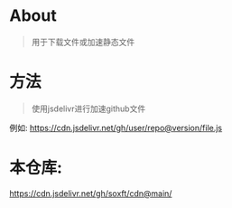 # About

> 用于下载文件或加速静态文件

# 方法

> 使用jsdelivr进行加速github文件
> 
例如: https://cdn.jsdelivr.net/gh/user/repo@version/file.js

# 本仓库: 

https://cdn.jsdelivr.net/gh/soxft/cdn@main/
